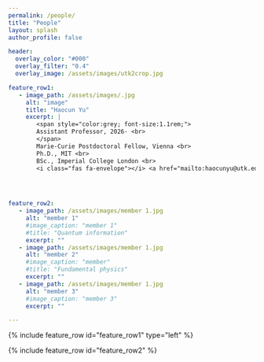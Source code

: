 ```yaml
---
permalink: /people/
title: "People"
layout: splash
author_profile: false

header:
  overlay_color: "#000"
  overlay_filter: "0.4"
  overlay_image: /assets/images/utk2crop.jpg

feature_row1:
   - image_path: /assets/images/.jpg
     alt: "image"
     title: "Haocun Yu"
     excerpt: |
        <span style="color:grey; font-size:1.1rem;">
        Assistant Professor, 2026- <br>
        </span>
        Marie-Curie Postdoctoral Fellow, Vienna <br>
        Ph.D., MIT <br>
        BSc., Imperial College London <br>
        <i class="fas fa-envelope"></i> <a href="mailto:haocunyu@utk.edu">haocunyu@utk.edu</a>


        

feature_row2:
   - image_path: /assets/images/member 1.jpg
     alt: "member 1"
     #image_caption: "member 1"
     #title: "Quantum information"
     excerpt: ""
   - image_path: /assets/images/member 1.jpg
     alt: "member 2"
     #image_caption: "member"
     #title: "Fundamental physics"
     excerpt: ""
   - image_path: /assets/images/member 1.jpg
     alt: "member 3"
     #image_caption: "member 3"
     excerpt: ""

---
```


{% include feature_row id="feature_row1" type="left" %}

{% include feature_row id="feature_row2" %}

